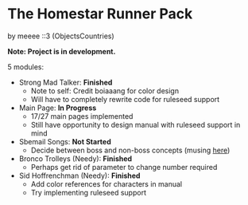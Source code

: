 # The Homestar Runner Pack

by meeee ::3 (ObjectsCountries)

**Note: Project is in development.**

5 modules:

* Strong Mad Talker: **Finished**
  * Note to self: Credit boiaaang for color design
  * Will have to completely rewrite code for ruleseed support
* Main Page: **In Progress**
  * 17/27 main pages implemented
  * Still have opportunity to design manual with ruleseed support in mind
* Sbemail Songs: **Not Started**
  * Decide between boss and non-boss concepts (musing [here](https://discord.com/channels/160061833166716928/1138212224050147388))
* Bronco Trolleys (Needy): **Finished**
  * Perhaps get rid of parameter to change number required
* Sid Hoffrenchman (Needy): **Finished**
  * Add color references for characters in manual
  * Try implementing ruleseed support
